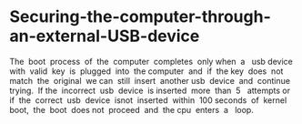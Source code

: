 # Securing-the-computer-through-an-external-USB-device
The​ ​ boot​ ​ process​ ​ of​ ​ the​ ​ computer​ ​ completes​ ​ only when​ ​ a ​ ​ usb​ ​ device​ ​ with​ ​ valid​ ​ key​ ​ is​ ​ plugged​ ​ into​ ​ the computer​ ​ and​ ​ if​ ​ the​ ​ key​ ​ does​ ​ not​ ​ match​ ​ the​ ​ original​ ​ we can​ ​ still​ ​ insert​ ​ another​ ​ usb​ ​ device​ ​ and​ ​ continue​ ​ trying.​ ​ If the​ ​ incorrect​ ​ usb​ ​ device​ ​ is​ ​ inserted​ ​ more​ ​ than​ ​ 5 ​ ​ attempts or​ ​ if​ ​ the​ ​ correct​ ​ usb​ ​ device​ ​ is​ ​ not​ ​ inserted​ ​ within​ ​ 100 seconds​ ​ of​ ​ kernel​ ​ boot,​ ​ the​ ​ boot​ ​ does​ ​ not​ ​ proceed​ ​ and​ ​ the cpu​ ​ enters​ ​ a ​ ​ loop.
